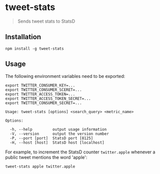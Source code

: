 # tweet-stats

> Sends tweet stats to StatsD

## Installation

```
npm install -g tweet-stats
```

## Usage

The following environment variables need to be exported:

```
export TWITTER_CONSUMER_KEY=...
export TWITTER_CONSUMER_SCERET=...
export TWITTER_ACCESS_TOKEN=...
export TWITTER_ACCESS_TOKEN_SECRET=...
export TWITTER_CONSUMER_SECRET=...
```

```
Usage: tweet-stats [options] <search_query> <metric_name>

Options:

  -h, --help         output usage information
  -V, --version      output the version number
  -P, --port [port]  StatsD port [8125]
  -H, --host [host]  StatsD host [localhost]
```

For example, to increment the StatsD counter `twitter.apple` whenever a public tweet mentions the word 'apple':

```
tweet-stats apple twitter.apple
```
